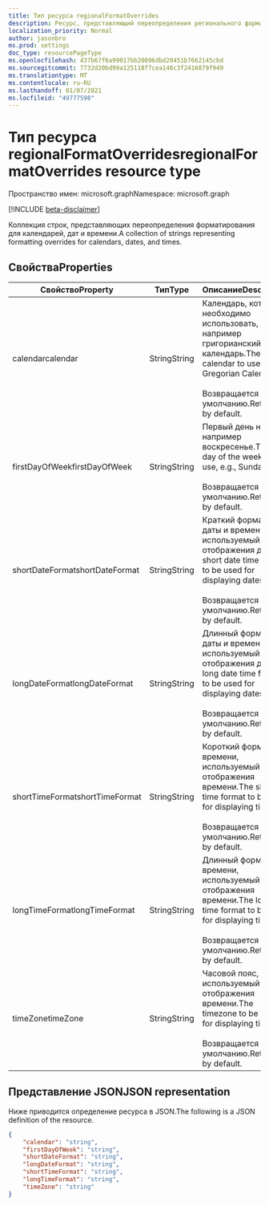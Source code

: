 ```yaml
---
title: Тип ресурса regionalFormatOverrides
description: Ресурс, представляющий переопределения регионального форматирования для календарей, дат и времени.
localization_priority: Normal
author: jasonbro
ms.prod: settings
doc_type: resourcePageType
ms.openlocfilehash: 437b67f6a99017bb20096dbd20451b7662145cbd
ms.sourcegitcommit: 7732d20bd99a125118f7cea146c3f2416879f949
ms.translationtype: MT
ms.contentlocale: ru-RU
ms.lasthandoff: 01/07/2021
ms.locfileid: "49777598"
---
```

# <a name="regionalformatoverrides-resource-type"></a><span data-ttu-id="b0c2c-103">Тип ресурса regionalFormatOverrides</span><span class="sxs-lookup"><span data-stu-id="b0c2c-103">regionalFormatOverrides resource type</span></span>

<span data-ttu-id="b0c2c-104">Пространство имен: microsoft.graph</span><span class="sxs-lookup"><span data-stu-id="b0c2c-104">Namespace: microsoft.graph</span></span>

[!INCLUDE [beta-disclaimer](../../includes/beta-disclaimer.md)]

<span data-ttu-id="b0c2c-105">Коллекция строк, представляющих переопределения форматирования для календарей, дат и времени.</span><span class="sxs-lookup"><span data-stu-id="b0c2c-105">A collection of strings representing formatting overrides for calendars, dates, and times.</span></span> 

## <a name="properties"></a><span data-ttu-id="b0c2c-106">Свойства</span><span class="sxs-lookup"><span data-stu-id="b0c2c-106">Properties</span></span>

|<span data-ttu-id="b0c2c-107">Свойство</span><span class="sxs-lookup"><span data-stu-id="b0c2c-107">Property</span></span>             |<span data-ttu-id="b0c2c-108">Тип</span><span class="sxs-lookup"><span data-stu-id="b0c2c-108">Type</span></span>                 |<span data-ttu-id="b0c2c-109">Описание</span><span class="sxs-lookup"><span data-stu-id="b0c2c-109">Description</span></span>                                                    |
|---------------------|---------------------|---------------------------------------------------------------|
|<span data-ttu-id="b0c2c-110">calendar</span><span class="sxs-lookup"><span data-stu-id="b0c2c-110">calendar</span></span>             |<span data-ttu-id="b0c2c-111">String</span><span class="sxs-lookup"><span data-stu-id="b0c2c-111">String</span></span>               |<span data-ttu-id="b0c2c-112">Календарь, который необходимо использовать, например григорианский календарь.</span><span class="sxs-lookup"><span data-stu-id="b0c2c-112">The calendar to use, e.g., Gregorian Calendar.</span></span><br><br><span data-ttu-id="b0c2c-113">Возвращается по умолчанию.</span><span class="sxs-lookup"><span data-stu-id="b0c2c-113">Returned by default.</span></span>|                   
|<span data-ttu-id="b0c2c-114">firstDayOfWeek</span><span class="sxs-lookup"><span data-stu-id="b0c2c-114">firstDayOfWeek</span></span>       |<span data-ttu-id="b0c2c-115">String</span><span class="sxs-lookup"><span data-stu-id="b0c2c-115">String</span></span>               |<span data-ttu-id="b0c2c-116">Первый день недели, например воскресенье.</span><span class="sxs-lookup"><span data-stu-id="b0c2c-116">The first day of the week to use, e.g., Sunday.</span></span><br><br><span data-ttu-id="b0c2c-117">Возвращается по умолчанию.</span><span class="sxs-lookup"><span data-stu-id="b0c2c-117">Returned by default.</span></span>|
|<span data-ttu-id="b0c2c-118">shortDateFormat</span><span class="sxs-lookup"><span data-stu-id="b0c2c-118">shortDateFormat</span></span>      |<span data-ttu-id="b0c2c-119">String</span><span class="sxs-lookup"><span data-stu-id="b0c2c-119">String</span></span>               |<span data-ttu-id="b0c2c-120">Краткий формат даты и времени, используемый для отображения дат.</span><span class="sxs-lookup"><span data-stu-id="b0c2c-120">The short date time format to be used for displaying dates.</span></span><br><br><span data-ttu-id="b0c2c-121">Возвращается по умолчанию.</span><span class="sxs-lookup"><span data-stu-id="b0c2c-121">Returned by default.</span></span>|
|<span data-ttu-id="b0c2c-122">longDateFormat</span><span class="sxs-lookup"><span data-stu-id="b0c2c-122">longDateFormat</span></span>       |<span data-ttu-id="b0c2c-123">String</span><span class="sxs-lookup"><span data-stu-id="b0c2c-123">String</span></span>               |<span data-ttu-id="b0c2c-124">Длинный формат даты и времени, используемый для отображения дат.</span><span class="sxs-lookup"><span data-stu-id="b0c2c-124">The long date time format to be used for displaying dates.</span></span><br><br><span data-ttu-id="b0c2c-125">Возвращается по умолчанию.</span><span class="sxs-lookup"><span data-stu-id="b0c2c-125">Returned by default.</span></span>|
|<span data-ttu-id="b0c2c-126">shortTimeFormat</span><span class="sxs-lookup"><span data-stu-id="b0c2c-126">shortTimeFormat</span></span>      |<span data-ttu-id="b0c2c-127">String</span><span class="sxs-lookup"><span data-stu-id="b0c2c-127">String</span></span>               |<span data-ttu-id="b0c2c-128">Короткий формат времени, используемый для отображения времени.</span><span class="sxs-lookup"><span data-stu-id="b0c2c-128">The short time format to be used for displaying time.</span></span><br><br><span data-ttu-id="b0c2c-129">Возвращается по умолчанию.</span><span class="sxs-lookup"><span data-stu-id="b0c2c-129">Returned by default.</span></span>|
|<span data-ttu-id="b0c2c-130">longTimeFormat</span><span class="sxs-lookup"><span data-stu-id="b0c2c-130">longTimeFormat</span></span>       |<span data-ttu-id="b0c2c-131">String</span><span class="sxs-lookup"><span data-stu-id="b0c2c-131">String</span></span>               |<span data-ttu-id="b0c2c-132">Длинный формат времени, используемый для отображения времени.</span><span class="sxs-lookup"><span data-stu-id="b0c2c-132">The long time format to be used for displaying time.</span></span><br><br><span data-ttu-id="b0c2c-133">Возвращается по умолчанию.</span><span class="sxs-lookup"><span data-stu-id="b0c2c-133">Returned by default.</span></span>|
|<span data-ttu-id="b0c2c-134">timeZone</span><span class="sxs-lookup"><span data-stu-id="b0c2c-134">timeZone</span></span>             |<span data-ttu-id="b0c2c-135">String</span><span class="sxs-lookup"><span data-stu-id="b0c2c-135">String</span></span>               |<span data-ttu-id="b0c2c-136">Часовой пояс, используемый для отображения времени.</span><span class="sxs-lookup"><span data-stu-id="b0c2c-136">The timezone to be used for displaying time.</span></span><br><br><span data-ttu-id="b0c2c-137">Возвращается по умолчанию.</span><span class="sxs-lookup"><span data-stu-id="b0c2c-137">Returned by default.</span></span>|

## <a name="json-representation"></a><span data-ttu-id="b0c2c-138">Представление JSON</span><span class="sxs-lookup"><span data-stu-id="b0c2c-138">JSON representation</span></span>

<span data-ttu-id="b0c2c-139">Ниже приводится определение ресурса в JSON.</span><span class="sxs-lookup"><span data-stu-id="b0c2c-139">The following is a JSON definition of the resource.</span></span>

<!--{
  "blockType": "resource",
  "optionalProperties": [],
  "@odata.type": "microsoft.graph.regionalFormatOverrides"
}-->

```json
{
    "calendar": "string",
    "firstDayOfWeek": "string",
    "shortDateFormat": "string",
    "longDateFormat": "string",
    "shortTimeFormat": "string",
    "longTimeFormat": "string",
    "timeZone": "string"
}
```
<!-- {
  "type": "#page.annotation",
  "description": "regionalFormatOverride resource",
  "keywords": "",
  "section": "documentation",
  "tocPath": ""
}-->


